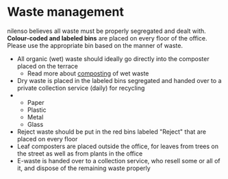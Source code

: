 # Waste management

nilenso believes all waste must be properly segregated and dealt with. **Colour-coded and labeled bins** are placed on every floor of the office. Please use the appropriate bin based on the manner of waste.

* All organic (wet) waste should ideally go directly into the composter placed on the terrace
  * Read more about [composting](https://app.gitbook.com/@nilenso/s/playbook/\~/edit/drafts/-LlWGjDEXYPuJN25dhrt/place/untitled-1) of wet waste
* Dry waste is placed in the labeled bins segregated and handed over to a private collection service (daily) for recycling
*
  * Paper
  * Plastic
  * Metal
  * Glass
* Reject waste should be put in the red bins labeled "Reject" that are placed on every floor
* Leaf composters are placed outside the office, for leaves from trees on the street as well as from plants in the office
* E-waste is handed over to a collection service, who resell some or all of it, and dispose of the remaining waste properly
